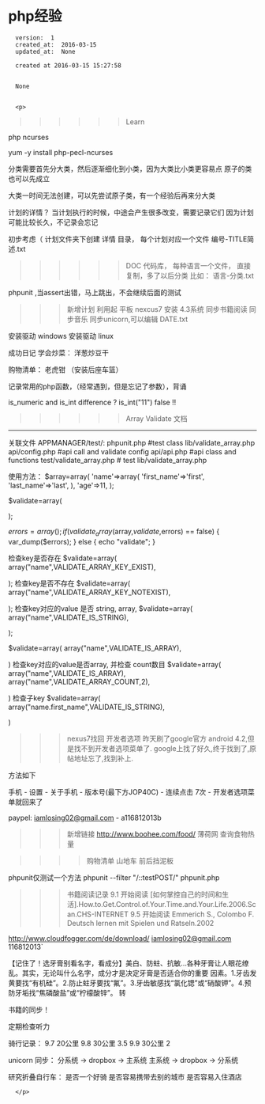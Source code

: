 
  # php经验

      version:  1
      created_at:  2016-03-15
      updated_at:  None

      created at 2016-03-15 15:27:58 


      None


      <p>
      

>>>>>>Learn

php ncurses


yum -y install php-pecl-ncurses

>>>>>>


分类需要首先分大类，然后逐渐细化到小类，因为大类比小类更容易点
原子的类也可以先成立

大类一时间无法创建，可以先尝试原子类，有一个经验后再来分大类

>>>>>>
计划的详情？ 当计划执行的时候，中途会产生很多改变，需要记录它们
因为计划可能比较长久，不记录会忘记

初步考虑（ 计划文件夹下创建 详情 目录， 每个计划对应一个文件 编号-TITLE简述.txt




>>>>>>DOC
代码库， 
每种语言一个文件， 直接复制，多了以后分类
比如： 语言-分类.txt


phpunit ,当assert出错，马上跳出，不会继续后面的测试



>>>新增计划
利用起 平板
nexcus7 安装 4.3系统
同步书籍阅读
同步音乐
同步unicorn,可以编辑 DATE.txt

安装驱动 windows
安装驱动 linux 

成功日记
学会炒菜：
洋葱炒豆干

购物清单： 老虎钳 （安装后座车篮）


记录常用的php函数，（经常遇到，但是忘记了参数），背诵

is_numeric and is_int difference ?
is_int("11") false !!




>>>>>>Array Validate 文档
----------------------------


关联文件
APPMANAGER/test/:
phpunit.php #test class
lib/validate_array.php
api/config.php #api call and validate config
api/api.php #api class and functions
test/validate_array.php # test lib/validate_array.php

使用方法：
$array=array(
'name'=>array(
'first_name'=>'first',
'last_name'=>'last',
),
'age'=>11,
);

$validate=array(

);

$errors=array();
if( validate_array($array,$validate,$errors) == false)
{
var_dump($errors);
}
else
{
echo "validate";
}


检查key是否存在
$validate=array(
array("name",VALIDATE_ARRAY_KEY_EXIST),

);
检查key是否不存在
$validate=array(
array("name",VALIDATE_ARRAY_KEY_NOTEXIST),

);
检查key对应的value 是否 string, array, 
$validate=array(
array("name",VALIDATE_IS_STRING),

);

$validate=array(
array("name",VALIDATE_IS_ARRAY),

)
检查key对应的value是否array, 并检查 count数目
$validate=array(
array("name",VALIDATE_IS_ARRAY),
array("name",VALIDATE_ARRAY_COUNT,2),

)
检查子key
$validate=array(
array("name.first_name",VALIDATE_IS_STRING),

)


>>> nexus7找回 开发者选项
昨天刷了google官方 android 4.2,但是找不到开发者选项菜单了.
google上找了好久,终于找到了,原帖地址忘了,找到补上.

方法如下

手机 - 设置 - 关于手机 - 版本号(最下方JOP40C) - 连续点击 7次 - 开发者选项菜单就回来了


paypel: iamlosing02@gmail.com - a116812013b


>>>新增链接
http://www.boohee.com/food/
薄荷网
查询食物热量


>>>> 购物清单
山地车 前后挡泥板


phpunit仅测试一个方法 
phpunit --filter "/::testPOST/" phpunit.php 


>>>书籍阅读记录
9.1 开始阅读 [如何掌控自己的时间和生活].How.to.Get.Control.of.Your.Time.and.Your.Life.2006.Scan.CHS-INTERNET
9.5 开始阅读 Emmerich S., Colombo F. Deutsch lernen mit Spielen und Ratseln.2002



http://www.cloudfogger.com/de/download/ 
iamlosing02@gmail.com 116812013`



【记住了！选牙膏别看名字，看成分】美白、防蛀、抗敏…各种牙膏让人眼花缭乱。其实，无论叫什么名字，成分才是决定牙膏是否适合你的重要
因素。1.牙齿发黄要找“有机硅”。2.防止蛀牙要找“氟”。3.牙齿敏感找“氯化锶”或“硝酸钾”。4.预防牙垢找“焦磷酸盐”或“柠檬酸锌”。 转



书籍的同步！

定期检查听力


骑行记录：
9.7 20公里 
9.8 30公里 3.5
9.9 30公里 2


unicorn 同步：
分系统 -> dropbox -> 主系统
主系统 -> dropbox -> 分系统


研究折叠自行车：
是否一个好骑
是否容易携带去别的城市
是否容易入住酒店 

      </p>

  